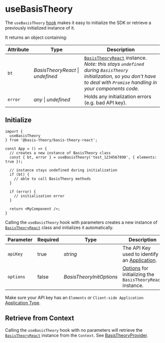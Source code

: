 # useBasisTheory

The `useBasisTheory` <a href="https://reactjs.org/docs/hooks-intro.html" target="_blank">hook</a> makes it easy to initialize the SDK or retrieve a previously initialized instance of it.

It returns an object containing:

Attribute  | Type                                  | Description
---------- | ------------------------------------- | -----------
`bt`       | *BasisTheoryReact* &#124; *undefined* | [`BasisTheoryReact`](#basistheoryreact) instance. <br><i>Note: this stays `undefined` during `BasisTheory` initialization, so you don't have to deal with `Promise` handling in your components code.</i>
`error`    | *any* &#124; *undefined*              | Holds any initialization errors (e.g. bad API key).

## Initialize

```tsx
import { 
  useBasisTheory
} from '@basis-theory/basis-theory-react';

const App = () => {
  // creates a new instance of BasisTheory class
  const { bt, error } = useBasisTheory('test_1234567890', { elements: true });
  
  // instance stays undefined during initialization
  if (bt) {
    // able to call BasisTheory methods
  }
  
  if (error) {
    // initialization error
  }
  
  return <MyComponent />;
}
```

Calling the `useBasisTheory` hook with parameters creates a new instance of [`BasisTheoryReact`](#basistheoryreact) class and initializes it automatically.

Parameter | Required | Type                     | Description
--------- | -------- | ------------------------ | -----------
`apiKey`  | true     | *string*                 | The API Key used to identify an [Application](/api-reference#applications).
`options` | false    | *BasisTheoryInitOptions* | [Options](#initialize-permission-types-basis-theory-init-options) for initializing the `BasisTheoryReact` instance.
<!-- Options link above looks weird because of how Slate generates them -->

<aside class="notice">
  <span>Make sure your API key has an <code>Elements</code> or <code>Client-side Application</code> <a href="/api-reference#applications-application-types">Application Type</a>.</span>
</aside>

## Retrieve from Context

Calling the `useBasisTheory` hook with no parameters will retrieve the  [`BasisTheoryReact`](#basistheoryreact) instance from the `Context`. See [BasisTheoryProvider](#basistheoryprovider).


